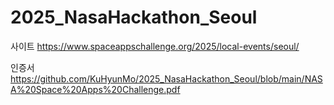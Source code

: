 # 2025_NasaHackathon_Seoul
사이트 https://www.spaceappschallenge.org/2025/local-events/seoul/

인증서 https://github.com/KuHyunMo/2025_NasaHackathon_Seoul/blob/main/NASA%20Space%20Apps%20Challenge.pdf
